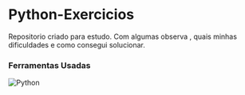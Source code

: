 # Python-Exercicios
Repositorio criado para estudo. 
Com algumas observa , quais minhas dificuldades e como consegui solucionar.


### **Ferramentas Usadas**

<img src="https://img.shields.io/badge/Python-3776AB?style=for-the-badge&logo=python&logoColor=white" alt="Python">
 




